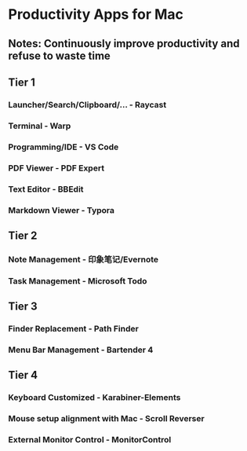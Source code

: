 # Productivity Apps for Mac



## Notes: Continuously improve productivity and refuse to waste time



## Tier 1
### Launcher/Search/Clipboard/... - Raycast
### Terminal - Warp
### Programming/IDE - VS Code
### PDF Viewer - PDF Expert
### Text Editor - BBEdit
### Markdown Viewer - Typora

## Tier 2
### Note Management - 印象笔记/Evernote
### Task Management - Microsoft Todo


## Tier 3
### Finder Replacement - Path Finder
### Menu Bar Management - Bartender 4


## Tier 4
### Keyboard Customized - Karabiner-Elements
### Mouse setup alignment with Mac - Scroll Reverser
### External Monitor Control - MonitorControl









